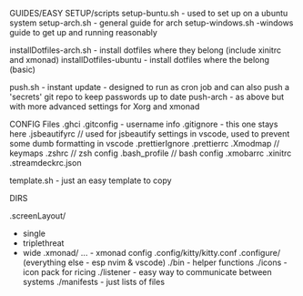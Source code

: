 

GUIDES/EASY SETUP/scripts
setup-buntu.sh - used to set up on a ubuntu system
setup-arch.sh - general guide for arch
setup-windows.sh -windows guide to get up and running reasonably

installDotfiles-arch.sh - install dotfiles where they belong (include xinitrc and xmonad)
installDotfiles-ubuntu - install dotfiles where the belong (basic)

push.sh - instant update - designed to run as cron job and can also push a 'secrets' git repo to keep passwords up to date
push-arch - as above but with more advanced settings for Xorg and xmonad

CONFIG Files
.ghci
.gitconfig - username info
.gitignore - this one stays here
.jsbeautifyrc // used for jsbeautify settings in vscode, used to prevent some dumb formatting in vscode
.prettierIgnore
.prettierrc
.Xmodmap // keymaps
.zshrc // zsh config
.bash_profile // bash config
.xmobarrc
.xinitrc
.streamdeckrc.json

template.sh - just an easy template to copy


DIRS

.screenLayout/ 
- single 
- triplethreat 
- wide
.xmonad/ ... - xmonad config
.config/kitty/kitty.conf
.configure/ (everything else - esp nvim & vscode)
./bin - helper functions
./icons - icon pack for ricing
./listener - easy way to communicate between systems
./manifests - just lists of files

